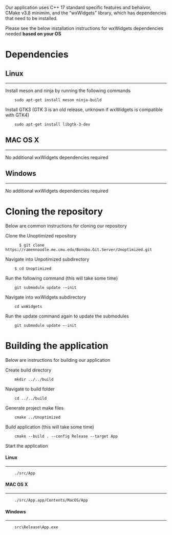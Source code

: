 Our application uses C++ 17 standard specific features and behaivor, CMake v3.8 minimim, and the “wxWidgets” library, which has dependencies that need to be installed. 

Please see the below installation instructions for wxWidgets dependencies needed **based on your OS**

# **Dependencies**                        

## Linux
-------------------
Install meson and ninja by running the following commands

```
	sudo apt-get install meson ninja-build
```

Install GTK3 (GTK 3 is an old release, unknown if wxWidgets is compatible with GTK4)

```
	sudo apt-get install libgtk-3-dev
```
## MAC OS X
-------------------

No additional wxWidgets dependencies required

## Windows
-------------------

No additional wxWidgets dependencies required

# **Cloning the repository**
Below are common instructions for cloning our repository

Clone the Unoptimized repository

```console
	  $ git clone https://ramennoodle.me.cmu.edu/Bonobo.Git.Server/Unoptimized.git
```
Navigate into Unpotimized subdirectory

```console
	$ cd Unoptimized
```

Run the following command (this will take some time)

```
	git submodule update -–init
```

Navigate into wxWidgets subdirectory

```
	cd wxWidgets
```

Run the update command again to update the submodules

```
	git submodule update –-init
```

**Building the application**               
============
Below are instructions for building our application

Create build directory

```
	mkdir ../../build
```

Navigate to build folder

```
	cd ../../build
```

Generate project make files 

```
	cmake ../Unoptimized
```
Build application (this will take some time)
```
	cmake --build . --config Release --target App
```
Start the application 
#### Linux
-------------------
```
	./src/App
```
#### MAC OS X
-------------------

```
	./src/App.app/Contents/MacOS/App
```

#### Windows
-------------------
```
	src\Release\App.exe
```
